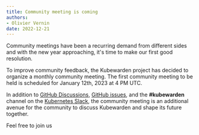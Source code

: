 ```yaml
---
title: Community meeting is coming
authors:
- Olivier Vernin
date: 2022-12-21
---
```


Community meetings have been a recurring demand from different sides and with the new year approaching,
it's time to make our first good resolution.

To improve community feedback, the Kubewarden project has decided to organize a monthly community meeting.
The first community meeting to be held is scheduled for January 12th, 2023 at 4 PM UTC.

In addition to [GitHub Discussions](https://github.com/orgs/kubewarden/discussions), [GitHub issues](https://github.com/kubewarden/kubewarden-controller/issues/new/choose), and the **#kubewarden** channel on the [Kubernetes Slack](https://kubernetes.slack.com/signup), the community meeting is an additional avenue for the community to discuss Kubewarden and shape its future together.

Feel free to join us

